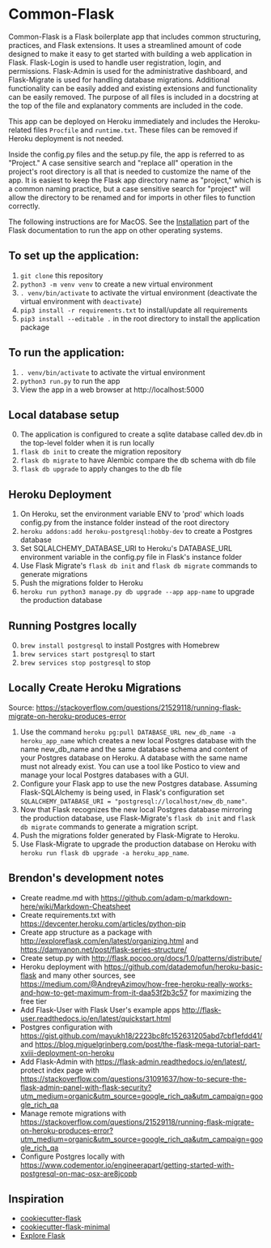 # Common-Flask

Common-Flask is a Flask boilerplate app that includes common structuring, practices, and Flask extensions. It uses a streamlined amount of code designed to make it easy to get started with building a web application in Flask. Flask-Login is used to handle user registration, login, and permissions. Flask-Admin is used for the administrative dashboard, and Flask-Migrate is used for handling database migrations. Additional functionality can be easily added and existing extensions and functionality can be easily removed. The purpose of all files is included in a docstring at the top of the file and explanatory comments are included in the code.

This app can be deployed on Heroku immediately and includes the Heroku-related files `Procfile` and `runtime.txt`. These files can be removed if Heroku deployment is not needed.

Inside the config.py files and the setup.py file, the app is referred to as "Project." A case sensitive search and "replace all" operation in the project's root directory is all that is needed to customize the name of the app. It is easiest to keep the Flask app directory name as "project," which is a common naming practice, but a case sensitive search for "project" will allow the directory to be renamed and for imports in other files to function correctly.

The following instructions are for MacOS. See the [Installation](http://flask.pocoo.org/docs/latest/installation/) part of the Flask documentation to run the app on other operating systems.

## To set up the application:
1. `git clone` this repository
2. `python3 -m venv venv` to create a new virtual environment
3. `. venv/bin/activate` to activate the virtual environment (deactivate the virtual environment with `deactivate`)
4. `pip3 install -r requirements.txt` to install/update all requirements
5. `pip3 install --editable .` in the root directory to install the application package

## To run the application:
1. `. venv/bin/activate` to activate the virtual environment
2. `python3 run.py` to run the app
3. View the app in a web browser at http://localhost:5000

## Local database setup
0. The application is configured to create a sqlite database called dev.db in the top-level folder when it is run locally
1. `flask db init` to create the migration repository
2. `flask db migrate` to have Alembic compare the db schema with db file
3. `flask db upgrade` to apply changes to the db file

## Heroku Deployment
1. On Heroku, set the environment variable ENV to 'prod' which loads config.py from the instance folder instead of the root directory
2. `heroku addons:add heroku-postgresql:hobby-dev` to create a Postgres database 
3. Set SQLALCHEMY_DATABASE_URI to Heroku's DATABASE_URL environment variable in the config.py file in Flask's instance folder
4. Use Flask Migrate's `flask db init` and `flask db migrate` commands to generate migrations
5. Push the migrations folder to Heroku
6. `heroku run python3 manage.py db upgrade --app app-name` to upgrade the production database

## Running Postgres locally
0.  `brew install postgresql` to install Postgres with Homebrew
1. `brew services start postgresql` to start
2. `brew services stop postgresql` to stop

## Locally Create Heroku Migrations
Source: https://stackoverflow.com/questions/21529118/running-flask-migrate-on-heroku-produces-error
1. Use the command `heroku pg:pull DATABASE_URL new_db_name -a heroku_app_name` which creates a new local Postgres database with the name new_db_name and the same database schema and content of your Postgres database on Heroku. A database with the same name must not already exist. You can use a tool like Postico to view and manage your local Postgres databases with a GUI.
2. Configure your Flask app to use the new Postgres database. Assuming Flask-SQLAlchemy is being used, in Flask's configuration set `SQLALCHEMY_DATABASE_URI = "postgresql://localhost/new_db_name"`.
3. Now that Flask recognizes the new local Postgres database mirroring the production database, use Flask-Migrate's `flask db init` and `flask db migrate` commands to generate a migration script.
4. Push the migrations folder generated by Flask-Migrate to Heroku.
5. Use Flask-Migrate to upgrade the production database on Heroku with `heroku run flask db upgrade -a heroku_app_name`.

## Brendon's development notes
- Create readme.md with https://github.com/adam-p/markdown-here/wiki/Markdown-Cheatsheet
- Create requirements.txt with https://devcenter.heroku.com/articles/python-pip
- Create app structure as a package with http://exploreflask.com/en/latest/organizing.html and https://damyanon.net/post/flask-series-structure/
- Create setup.py with http://flask.pocoo.org/docs/1.0/patterns/distribute/
- Heroku deployment with https://github.com/datademofun/heroku-basic-flask and many other sources, see https://medium.com/@AndreyAzimov/how-free-heroku-really-works-and-how-to-get-maximum-from-it-daa53f2b3c57 for maximizing the free tier
- Add Flask-User with Flask User's example apps http://flask-user.readthedocs.io/en/latest/quickstart.html
- Postgres configuration with https://gist.github.com/mayukh18/2223bc8fc152631205abd7cbf1efdd41/ and https://blog.miguelgrinberg.com/post/the-flask-mega-tutorial-part-xviii-deployment-on-heroku
- Add Flask-Admin with https://flask-admin.readthedocs.io/en/latest/, protect index page with https://stackoverflow.com/questions/31091637/how-to-secure-the-flask-admin-panel-with-flask-security?utm_medium=organic&utm_source=google_rich_qa&utm_campaign=google_rich_qa
- Manage remote migrations with https://stackoverflow.com/questions/21529118/running-flask-migrate-on-heroku-produces-error?utm_medium=organic&utm_source=google_rich_qa&utm_campaign=google_rich_qa
- Configure Postgres locally with https://www.codementor.io/engineerapart/getting-started-with-postgresql-on-mac-osx-are8jcopb

## Inspiration
- [cookiecutter-flask](https://github.com/sloria/cookiecutter-flask)
- [cookiecutter-flask-minimal](https://github.com/candidtim/cookiecutter-flask-minimal)
- [Explore Flask](http://exploreflask.com/en/latest/)
